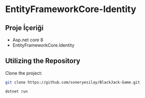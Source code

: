 # EntityFrameworkCore-Identity

## Proje İçeriği
- Asp.net core 8
- EntityFrameworkCore.Identity

  
## Utilizing the Repository

Clone the project: 


```bash
git clone https://github.com/soneryesilay/BlackJack-Game.git
```
```bash
dotnet run
```

